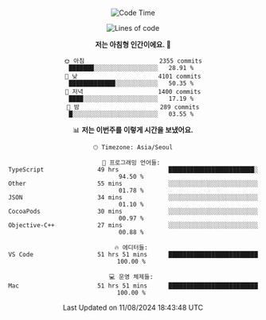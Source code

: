 <div align="center">

<br />

 <!--START_SECTION:waka-->
![Code Time](http://img.shields.io/badge/Code%20Time-2%2C930%20hrs%2041%20mins-blue)

![Lines of code](https://img.shields.io/badge/%EC%A0%80%EB%8A%94%20%EC%97%AC%ED%83%9C%EA%B9%8C%EC%A7%80%20-4.2%20million%20%EC%A4%84%EC%9D%98%20%EC%BD%94%EB%93%9C%EB%A5%BC%20%EC%9E%91%EC%84%B1%ED%96%88%EC%96%B4%EC%9A%94.-blue)

**저는 아침형 인간이에요. 🐤** 

```text
🌞 아침                     2355 commits        ███████░░░░░░░░░░░░░░░░░░   28.91 % 
🌆 낮　                     4101 commits        █████████████░░░░░░░░░░░░   50.35 % 
🌃 저녁                     1400 commits        ████░░░░░░░░░░░░░░░░░░░░░   17.19 % 
🌙 밤　                     289 commits         █░░░░░░░░░░░░░░░░░░░░░░░░   03.55 % 
```


📊 **저는 이번주를 이렇게 시간을 보냈어요.** 

```text
🕑︎ Timezone: Asia/Seoul

💬 프로그래밍 언어들: 
TypeScript               49 hrs              ████████████████████████░   94.50 % 
Other                    55 mins             ░░░░░░░░░░░░░░░░░░░░░░░░░   01.78 % 
JSON                     34 mins             ░░░░░░░░░░░░░░░░░░░░░░░░░   01.10 % 
CocoaPods                30 mins             ░░░░░░░░░░░░░░░░░░░░░░░░░   00.97 % 
Objective-C++            27 mins             ░░░░░░░░░░░░░░░░░░░░░░░░░   00.88 % 

🔥 에디터들: 
VS Code                  51 hrs 51 mins      █████████████████████████   100.00 % 

💻 운영 체제들: 
Mac                      51 hrs 51 mins      █████████████████████████   100.00 % 
```


 Last Updated on 11/08/2024 18:43:48 UTC
<!--END_SECTION:waka-->

</div>
